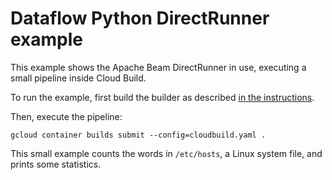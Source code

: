 # Dataflow Python DirectRunner example

This example shows the Apache Beam DirectRunner in use, executing a small
pipeline inside Cloud Build.

To run the example, first build the builder as described
[in the instructions](https://github.com/GoogleCloudPlatform/cloud-builders-community/tree/master/dataflow-python/README.md).

Then, execute the pipeline:

```
gcloud container builds submit --config=cloudbuild.yaml .
```

This small example counts the words in `/etc/hosts`, a Linux system file, and
prints some statistics.
